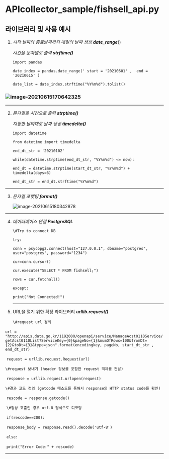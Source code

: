 # APIcollector_sample/fishsell_api.py 

## 라이브러리 및 사용 예시



1. *시작 날짜와 종료날짜까지 매일의 날짜 생성*  			***date_range***()

   *시간을 문자열로 출력*													***strftime()***

   

   `import pandas`

   

   `date_index = pandas.date_range(' start = '20210601' ,  end = '20210615' )`
   
   `date_list = date_index.strftime("%Y%m%d").tolist()`

### ![image-20210615170642325](C:\Users\User\AppData\Roaming\Typora\typora-user-images\image-20210615170642325.png)



------



2. *문자열을 시간으로 출력*		***strptime()***

   *지정한 날짜대로 날짜 생성*  	***timedelta()***

   

   `import datetime`

   `from datetime import timedelta`

   

   `end_dt_str = '20210102'` <!--string타입-->

   

   `while(datetime.strptime(end_dt_str, "%Y%m%d") <= now):`

     `end_dt = datetime.strptime(start_dt_str, "%Y%m%d") + timedelta(days=6)`
   
     `end_dt_str = end_dt.strftime("%Y%m%d")`



------



3. *문자열 포맷팅*		***format()***

   

   ![image-20210615180342878](C:\Users\User\AppData\Roaming\Typora\typora-user-images\image-20210615180342878.png)



------



4. *데이터베이스 연결* 				***PostgreSQL***

   

   `\#Try to connect DB`

   `try:`

     `conn = psycopg2.connect(host="127.0.0.1", dbname="postgres", user="postgres", password="1234")`

   

     `cur=conn.cursor()`

     `cur.execute("SELECT * FROM fishsell;")`

     `rows = cur.fetchall()`

   

   `except:`

     `print("Not Connected!")`

   

   ------

   

5.  URL을 열기 위한 확장 라이브러리         ***urllib.request()***

   

    `\#request url 정의`

   ​    `url = "http://apis.data.go.kr/1192000/openapi/service/ManageAcst0110Service/getAcst0110List?ServiceKey={0}&pageNo={1}&numOfRows=100&fromDt={2}&toDt={3}&type=json".format(encodingkey, pageNo, start_dt_str , end_dt_str)`

   ​    `request = urllib.request.Request(url)`

   

   ​    `\#request 보내기 (header 정보를 포함한 request 객체를 전달)`

   ​    `response = urllib.request.urlopen(request)`

   

   ​    `\#결과 코드 정의 (getcode 메소드를 통해서 response의 HTTP status code를 확인)`

   ​    `rescode = response.getcode()`

   

   ​    `\#정상 호출인 경우 utf-8 형식으로 디코딩`

   ​    `if(rescode==200):`

   ​      `response_body = response.read().decode('utf-8')`

   

   ​    `else:`

   ​      `print("Error Code:" + rescode)`

   

------



